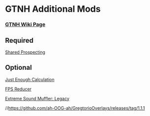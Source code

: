 # GTNH Additional Mods
### [GTNH Wiki Page](https://wiki.gtnewhorizons.com/wiki/Additional_Mods)
## Required
[Shared Prospecting](https://github.com/Lyfts/SharedProspecting/releases/tag/2.0.3)
## Optional
[Just Enough Calculation](https://github.com/GTNewHorizons/JustEnoughCalculation/releases/latest)

[FPS Reducer](https://www.curseforge.com/minecraft/mc-mods/fps-reducer/files/2627303)

[Extreme Sound Muffler: Legacy](https://github.com/Lyfts/ExtremeSoundMuffler-Legacy/releases/latest)



//https://github.com/ah-OOG-ah/GregtorioOverlays/releases/tag/1.1.1
